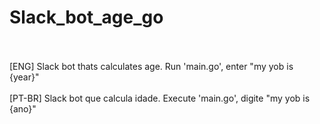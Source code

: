 # Slack_bot_age_go
<br>
<br>
[ENG] Slack bot thats calculates age. Run 'main.go', enter "my yob is {year}"
<br>
<br>
[PT-BR] Slack bot que calcula idade. Execute 'main.go', digite "my yob is {ano}"
